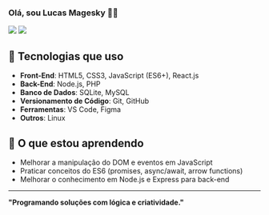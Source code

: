 ### Olá, sou Lucas Magesky 👨‍💻

<div> 
  <a href = "mailto:mageskylms@gmail.com"><img src="https://img.shields.io/badge/-Gmail-%23333?style=for-the-badge&logo=gmail&logoColor=white" target="_blank"></a>
  <a href="https://www.linkedin.com/in/magesky" target="_blank"><img src="https://img.shields.io/badge/-LinkedIn-%230077B5?style=for-the-badge&logo=linkedin&logoColor=white" target="_blank"></a> 

</div>

## 🚀 Tecnologias que uso
- **Front-End**: HTML5, CSS3, JavaScript (ES6+), React.js
- **Back-End**: Node.js, PHP
- **Banco de Dados**: SQLite, MySQL
- **Versionamento de Código**: Git, GitHub
- **Ferramentas**: VS Code, Figma
- **Outros**: Linux

## 🌱 O que estou aprendendo
- Melhorar a manipulação do DOM e eventos em JavaScript
- Praticar conceitos do ES6 (promises, async/await, arrow functions)
- Melhorar o conhecimento em Node.js e Express para back-end
---

**"Programando soluções com lógica e criatividade."**
